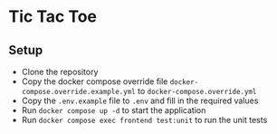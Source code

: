 # Tic Tac Toe

## Setup

- Clone the repository
- Copy the docker compose override file `docker-compose.override.example.yml` to `docker-compose.override.yml`
- Copy the `.env.example` file to `.env` and fill in the required values
- Run `docker compose up -d` to start the application
- Run `docker compose exec frontend test:unit` to run the unit tests